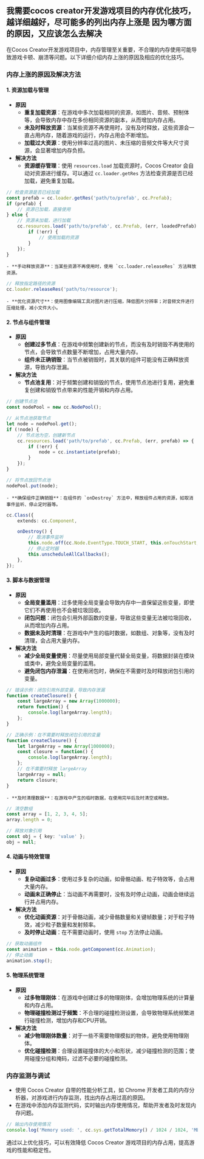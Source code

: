 ## 我需要cocos creator开发游戏项目的内存优化技巧，越详细越好，尽可能多的列出内存上涨是 因为哪方面的原因，又应该怎么去解决
在Cocos Creator开发游戏项目中，内存管理至关重要，不合理的内存使用可能导致游戏卡顿、崩溃等问题。以下详细介绍内存上涨的原因及相应的优化技巧。

### 内存上涨的原因及解决方法

#### 1. 资源加载与管理
- **原因**
    - **重复加载资源**：在游戏中多次加载相同的资源，如图片、音频、预制体等，会导致内存中存在多份相同资源的副本，从而增加内存占用。
    - **未及时释放资源**：当某些资源不再使用时，没有及时释放，这些资源会一直占用内存，随着游戏的运行，内存占用会不断增加。
    - **加载过大资源**：使用分辨率过高的图片、未压缩的音频文件等大尺寸资源，会显著增加内存负担。
- **解决方法**
    - **资源缓存管理**：使用 `resources.load` 加载资源时，Cocos Creator 会自动对资源进行缓存。可以通过 `cc.loader.getRes` 方法检查资源是否已经加载，避免重复加载。
```typescript
// 检查资源是否已经加载
const prefab = cc.loader.getRes('path/to/prefab', cc.Prefab);
if (prefab) {
    // 资源已加载，直接使用
} else {
    // 资源未加载，进行加载
    cc.resources.load('path/to/prefab', cc.Prefab, (err, loadedPrefab) => {
        if (!err) {
            // 使用加载的资源
        }
    });
}
```
    - **手动释放资源**：当某些资源不再使用时，使用 `cc.loader.releaseRes` 方法释放资源。
```typescript
// 释放指定路径的资源
cc.loader.releaseRes('path/to/resource');
```
    - **优化资源尺寸**：使用图像编辑工具对图片进行压缩，降低图片分辨率；对音频文件进行压缩处理，减小文件大小。

#### 2. 节点与组件管理
- **原因**
    - **创建过多节点**：在游戏中频繁创建新的节点，而没有及时销毁不再使用的节点，会导致节点数量不断增加，占用大量内存。
    - **组件未正确销毁**：当节点被销毁时，其关联的组件可能没有正确释放资源，导致内存泄漏。
- **解决方法**
    - **节点池复用**：对于频繁创建和销毁的节点，使用节点池进行复用，避免重复创建和销毁节点带来的性能开销和内存占用。
```typescript
// 创建节点池
const nodePool = new cc.NodePool();

// 从节点池获取节点
let node = nodePool.get();
if (!node) {
    // 节点池为空，创建新节点
    cc.resources.load('path/to/prefab', cc.Prefab, (err, prefab) => {
        if (!err) {
            node = cc.instantiate(prefab);
        }
    });
}

// 将节点放回节点池
nodePool.put(node);
```
    - **确保组件正确销毁**：在组件的 `onDestroy` 方法中，释放组件占用的资源，如取消事件监听、停止定时器等。
```typescript
cc.Class({
    extends: cc.Component,

    onDestroy() {
        // 取消事件监听
        this.node.off(cc.Node.EventType.TOUCH_START, this.onTouchStart, this);
        // 停止定时器
        this.unscheduleAllCallbacks();
    },
});
```

#### 3. 脚本与数据管理
- **原因**
    - **全局变量滥用**：过多使用全局变量会导致内存中一直保留这些变量，即使它们不再使用也不会被垃圾回收。
    - **闭包问题**：闭包会引用外部函数的变量，导致这些变量无法被垃圾回收，从而增加内存占用。
    - **数据未及时清理**：在游戏中产生的临时数据，如数组、对象等，没有及时清理，会占用大量内存。
- **解决方法**
    - **减少全局变量使用**：尽量使用局部变量代替全局变量，将数据封装在模块或类中，避免全局变量的滥用。
    - **避免闭包内存泄漏**：在使用闭包时，确保在不需要时及时释放闭包引用的变量。
```typescript
// 错误示例：闭包引用外部变量，导致内存泄漏
function createClosure() {
    const largeArray = new Array(1000000);
    return function() {
        console.log(largeArray.length);
    };
}

// 正确示例：在不需要时释放闭包引用的变量
function createClosure() {
    let largeArray = new Array(1000000);
    const closure = function() {
        console.log(largeArray.length);
    };
    // 在不需要时释放 largeArray
    largeArray = null;
    return closure;
}
```
    - **及时清理数据**：在游戏中产生的临时数据，在使用完毕后及时清空或释放。
```typescript
// 清空数组
const array = [1, 2, 3, 4, 5];
array.length = 0;

// 释放对象引用
const obj = { key: 'value' };
obj = null;
```

#### 4. 动画与特效管理
- **原因**
    - **复杂动画过多**：使用过多复杂的动画，如骨骼动画、粒子特效等，会占用大量内存。
    - **动画未正确停止**：当动画不再需要时，没有及时停止动画，动画会继续运行并占用内存。
- **解决方法**
    - **优化动画资源**：对于骨骼动画，减少骨骼数量和关键帧数量；对于粒子特效，减少粒子数量和发射频率。
    - **及时停止动画**：在不需要动画时，使用 `stop` 方法停止动画。
```typescript
// 获取动画组件
const animation = this.node.getComponent(cc.Animation);
// 停止动画
animation.stop();
```

#### 5. 物理系统管理
- **原因**
    - **过多物理刚体**：在游戏中创建过多的物理刚体，会增加物理系统的计算量和内存占用。
    - **物理碰撞检测过于频繁**：不合理的碰撞检测设置，会导致物理系统频繁进行碰撞检测，增加内存和CPU开销。
- **解决方法**
    - **减少物理刚体数量**：对于一些不需要物理模拟的物体，避免使用物理刚体。
    - **优化碰撞检测**：合理设置碰撞体的大小和形状，减少碰撞检测的范围；使用碰撞分组和掩码，过滤不必要的碰撞检测。

### 内存监测与调试
- 使用 Cocos Creator 自带的性能分析工具，如 Chrome 开发者工具的内存分析器，对游戏进行内存监测，找出内存占用过高的原因。
- 在游戏中添加内存监测代码，实时输出内存使用情况，帮助开发者及时发现内存问题。
```typescript
// 输出内存使用情况
console.log('Memory used: ', cc.sys.getTotalMemory() / 1024 / 1024, 'MB');
```

通过以上优化技巧，可以有效降低 Cocos Creator 游戏项目的内存占用，提高游戏的性能和稳定性。